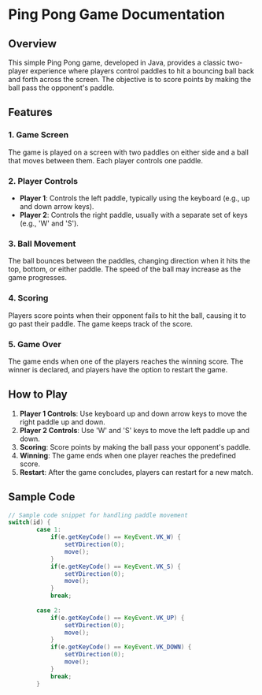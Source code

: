 # Ping Pong Game Documentation

## Overview

This simple Ping Pong game, developed in Java, provides a classic two-player experience where players control paddles to hit a bouncing ball back and forth across the screen. The objective is to score points by making the ball pass the opponent's paddle.

## Features

### 1. Game Screen

The game is played on a screen with two paddles on either side and a ball that moves between them. Each player controls one paddle.

### 2. Player Controls

- **Player 1**: Controls the left paddle, typically using the keyboard (e.g., up and down arrow keys).
- **Player 2**: Controls the right paddle, usually with a separate set of keys (e.g., 'W' and 'S').

### 3. Ball Movement

The ball bounces between the paddles, changing direction when it hits the top, bottom, or either paddle. The speed of the ball may increase as the game progresses.

### 4. Scoring

Players score points when their opponent fails to hit the ball, causing it to go past their paddle. The game keeps track of the score.

### 5. Game Over

The game ends when one of the players reaches the winning score. The winner is declared, and players have the option to restart the game.

## How to Play

1. **Player 1 Controls**: Use keyboard up and down arrow keys to move the right paddle up and down.
2. **Player 2 Controls**: Use 'W' and 'S' keys to move the left paddle up and down.
3. **Scoring**: Score points by making the ball pass your opponent's paddle.
4. **Winning**: The game ends when one player reaches the predefined score.
5. **Restart**: After the game concludes, players can restart for a new match.

## Sample Code

```java
// Sample code snippet for handling paddle movement
switch(id) {
		case 1:
			if(e.getKeyCode() == KeyEvent.VK_W) {
				setYDirection(0);
				move();				
			}
			if(e.getKeyCode() == KeyEvent.VK_S) {
				setYDirection(0);
				move();				
			}
			break;
			
		case 2:
			if(e.getKeyCode() == KeyEvent.VK_UP) {
				setYDirection(0);
				move();				
			}
			if(e.getKeyCode() == KeyEvent.VK_DOWN) {
				setYDirection(0);
				move();				
			}
			break;
		}
